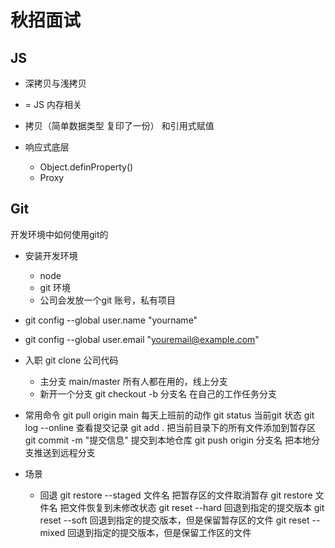 # 秋招面试


## JS
- 深拷贝与浅拷贝
- = JS 内存相关
- 拷贝（简单数据类型 复印了一份） 和引用式赋值

- 响应式底层
   - Object.definProperty()
   - Proxy 

## Git 
开发环境中如何使用git的
- 安装开发环境
  - node
  - git 环境
  - 公司会发放一个git 账号，私有项目

- git config --global user.name "yourname"
- git config --global user.email "youremail@example.com"

- 入职 git clone 公司代码
   - 主分支 main/master
      所有人都在用的，线上分支 
   - 新开一个分支 
      git checkout -b 分支名
      在自己的工作任务分支

- 常用命令
   git pull origin main 每天上班前的动作
   git status 当前git 状态
   git log --online  查看提交记录
   git add .  把当前目录下的所有文件添加到暂存区
   git commit -m "提交信息"  提交到本地仓库
   git push origin 分支名  把本地分支推送到远程分支

- 场景
  - 回退
  git restore --staged 文件名  把暂存区的文件取消暂存
  git restore 文件名  把文件恢复到未修改状态
  git reset --hard  回退到指定的提交版本
  git reset --soft  回退到指定的提交版本，但是保留暂存区的文件
  git reset --mixed  回退到指定的提交版本，但是保留工作区的文件


